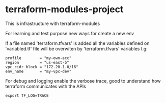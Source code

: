 # terraform-modules-project
This is infrastructure with terraform-modules

For learning and test purpose new ways for create a new env

If a file named 'terraform.tfvars' is added all the variables defined on 'variabled.tf' file will be overwiten by 'terraform.tfvars' variables
I.g:
```
profile        = "my-own-acc"
region         = "us-east-5"
vpc_cidr_block = "172.20.1.0/16"
env_name       = "my-vpc-dev"

```

For debug and logging enable the verbose trace, good to understand how terraform communicates with the APIs
```
export TF_LOG=TRACE
```
